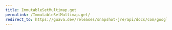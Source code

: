 ```yaml
---
title: ImmutableSetMultimap.get
permalink: /ImmutableSetMultimap.get/
redirect_to: https://guava.dev/releases/snapshot-jre/api/docs/com/google/common/collect/ImmutableSetMultimap.html#get-K-
---
```

